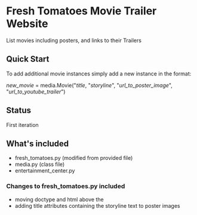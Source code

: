 # Fresh Tomatoes Movie Trailer Website
List movies including posters, and links to their Trailers

## Quick Start
To add additional movie instances simply add a new instance in the format:

*new_movie* = media.Movie("*title*, "*storyline*", "*url_to_poster_image*",
 "*url_to_youtube_trailer*")

## Status
First iteration

## What's included
* fresh_tomatoes.py (modified from provided file)
* media.py (class file)
* entertainment_center.py

### Changes to fresh_tomatoes.py included
* moving doctype and html above the <head>
* adding title attributes containing the storyline text to poster images

